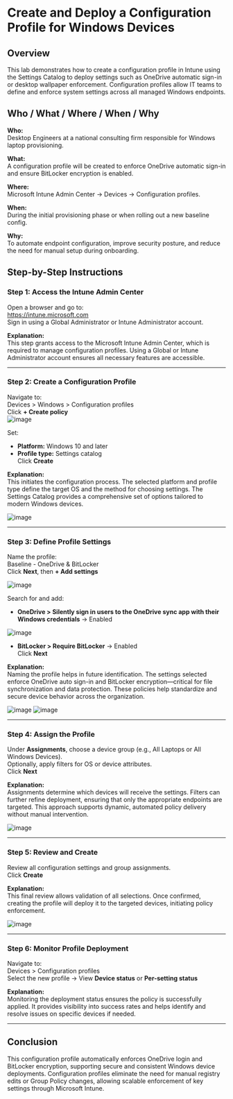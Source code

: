 
# Create and Deploy a Configuration Profile for Windows Devices

## Overview
This lab demonstrates how to create a configuration profile in Intune using the Settings Catalog to deploy settings such as OneDrive automatic sign-in or desktop wallpaper enforcement. Configuration profiles allow IT teams to define and enforce system settings across all managed Windows endpoints.

## Who / What / Where / When / Why

**Who:**  
Desktop Engineers at a national consulting firm responsible for Windows laptop provisioning.

**What:**  
A configuration profile will be created to enforce OneDrive automatic sign-in and ensure BitLocker encryption is enabled.

**Where:**  
Microsoft Intune Admin Center → Devices → Configuration profiles.

**When:**  
During the initial provisioning phase or when rolling out a new baseline config.

**Why:**  
To automate endpoint configuration, improve security posture, and reduce the need for manual setup during onboarding.

## Step-by-Step Instructions

### Step 1: Access the Intune Admin Center
Open a browser and go to:  
https://intune.microsoft.com  
Sign in using a Global Administrator or Intune Administrator account.

**Explanation:**  
This step grants access to the Microsoft Intune Admin Center, which is required to manage configuration profiles. Using a Global or Intune Administrator account ensures all necessary features are accessible.

---

### Step 2: Create a Configuration Profile
Navigate to:  
Devices > Windows > Configuration profiles  
Click **+ Create policy**  
![image](https://github.com/user-attachments/assets/117e2359-68e9-4c7e-995f-584b1aba00c1)

Set:  
- **Platform:** Windows 10 and later  
- **Profile type:** Settings catalog  
Click **Create**

**Explanation:**  
This initiates the configuration process. The selected platform and profile type define the target OS and the method for choosing settings. The Settings Catalog provides a comprehensive set of options tailored to modern Windows devices.

![image](https://github.com/user-attachments/assets/cf4ab85e-a3ae-4433-b79a-bffb0239f8c6)

---

### Step 3: Define Profile Settings
Name the profile:  
Baseline - OneDrive & BitLocker  
Click **Next**, then **+ Add settings**  

![image](https://github.com/user-attachments/assets/3f084296-17d8-47a9-90ee-bbae2b8b099e)


Search for and add:
- **OneDrive > Silently sign in users to the OneDrive sync app with their Windows credentials** → Enabled  

![image](https://github.com/user-attachments/assets/d1875b88-0004-46ca-a84e-04083d01e697)

- **BitLocker > Require BitLocker** → Enabled  
Click **Next**

**Explanation:**  
Naming the profile helps in future identification. The settings selected enforce OneDrive auto sign-in and BitLocker encryption—critical for file synchronization and data protection. These policies help standardize and secure device behavior across the organization.

![image](https://github.com/user-attachments/assets/4e7b0527-235b-4878-8269-4c1d24fbce51)
![image](https://github.com/user-attachments/assets/c3aa3bb4-3a4e-42e5-a618-f88a101a5653)

---

### Step 4: Assign the Profile
Under **Assignments**, choose a device group (e.g., All Laptops or All Windows Devices).  
Optionally, apply filters for OS or device attributes.  
Click **Next**

**Explanation:**  
Assignments determine which devices will receive the settings. Filters can further refine deployment, ensuring that only the appropriate endpoints are targeted. This approach supports dynamic, automated policy delivery without manual intervention.

![image](https://github.com/user-attachments/assets/92a5b86a-ad79-4c5d-94dc-9798759304c8)

---

### Step 5: Review and Create
Review all configuration settings and group assignments.  
Click **Create**

**Explanation:**  
This final review allows validation of all selections. Once confirmed, creating the profile will deploy it to the targeted devices, initiating policy enforcement.

![image](https://github.com/user-attachments/assets/8425822b-b435-4717-8711-0eebfecb97ec)

---

### Step 6: Monitor Profile Deployment
Navigate to:  
Devices > Configuration profiles  
Select the new profile → View **Device status** or **Per-setting status**

**Explanation:**  
Monitoring the deployment status ensures the policy is successfully applied. It provides visibility into success rates and helps identify and resolve issues on specific devices if needed.

---

## Conclusion
This configuration profile automatically enforces OneDrive login and BitLocker encryption, supporting secure and consistent Windows device deployments. Configuration profiles eliminate the need for manual registry edits or Group Policy changes, allowing scalable enforcement of key settings through Microsoft Intune.
